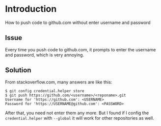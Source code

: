 # Introduction
How to push code to github.com without enter username and password

## Issue
Every time you push code to github.com, it prompts to enter the
username and password, which is very annoying.

## Solution
From stackoverflow.com, many answers are like this:
```
$ git config credential.helper store
$ git push https://github.com/<username>/<reponame>.git
Username for 'https://github.com': <USERNAME>
Password for 'https://USERNAME@github.com': <PASSWORD>
```

After that, you need not enter them any more. 
But I found if I config the `credential.helper` with `--global` it will work for other repositories as well.
